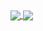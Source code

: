 <a href="https://github.com/m4aaster/github-readme-stats">
  <img align="center" src="https://github-readme-stats.vercel.app/api?username=m4aaster&show_icons=true&theme=github_dark" />
</a>
<a href="https://github.com/m4aaster/convoychat">
  <img align="center" src="https://github-readme-stats.vercel.app/api/top-langs/?username=m4aaster&theme=github_dark" />
</a>
